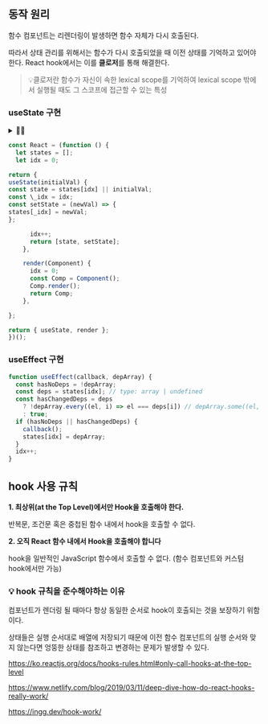 ## 동작 원리

함수 컴포넌트는 리렌더링이 발생하면 함수 자체가 다시 호출된다.

따라서 상태 관리를 위해서는 함수가 다시 호출되었을 때 이전 상태를 기억하고 있어야 한다.
React hook에서는 이를 **클로저**를 통해 해결한다.

> 💡클로저란 함수가 자신이 속한 lexical scope를 기억하여 lexical scope 밖에서 실행될 때도 그 스코프에 접근할 수 있는 특성

### useState 구현

<details>
  <summary>🏋️‍♀️</summary>
  
```javascript
function useState(initialVal) {
  let _val = initialVal;

const state = () => \_val;

const setState = (newVal) => {
\_val = newVal;
};

return [state, setState];
}

const [counter, setCounter] = useState(0);
console.log(counter()); // 0
setCounter(1);
console.log(counter()); // 1

````

☠️ state가 getter 함수다.

💡 state를 변수로 바꿔보자.

```javascript
function useState(initialVal) {
  let state = initialVal;

  const setState = (newVal) => {
    state = newVal;
  };

  return [state, setState];
}

const [counter, setCounter] = useState(0);
console.log(counter); // 0
setCounter(1);
console.log(counter); // 0
````

☠️ 변경된 변수 값을 참조할 수 없다.

💡 useState를 통해 생성한 상태를 접근하고 유지하려면 state를 useState 바깥에 선언하자.

```javascript
const React = (function () {
  let _val;

  return {
    useState(initialVal) {
      _val ||= initialVal;

      const setState = (newVal) => {
        _val = newVal;
      };

      return [_val, setState];
    },

    render(Component) {
      idx = 0;
      const Comp = Component();
      Comp.render();
      return Comp;
    },
  };

  return { useState, render };
})();
d;

function Component() {
  const [counter, setCounter] = React.useState(0);

  return {
    render: () => console.log(counter),
    click: () => setCounter(counter + 1),
  };
}

let App = React.render(Counter); // render: { count: 0 }
App.click();
App = React.render(Counter); // render: { count: 1 }
```

☠️ 훅을 여러번 사용하면 하나의 변수에 계속 값을 덮어쓰므로 여러 상태를 가질 수 없다.

💡 state를 배열 형식으로 관리하자.

</details>
  
```javascript
const React = (function () {
  let states = [];
  let idx = 0;

return {
useState(initialVal) {
const state = states[idx] || initialVal;
const \_idx = idx;
const setState = (newVal) => {
states[_idx] = newVal;
};

      idx++;
      return [state, setState];
    },

    render(Component) {
      idx = 0;
      const Comp = Component();
      Comp.render();
      return Comp;
    },

};

return { useState, render };
})();

````

### useEffect 구현

```javascript
function useEffect(callback, depArray) {
  const hasNoDeps = !depArray;
  const deps = states[idx]; // type: array | undefined
  const hasChangedDeps = deps
    ? !depArray.every((el, i) => el === deps[i]) // depArray.some((el, i) => el !== deps[i])
    : true;
  if (hasNoDeps || hasChangedDeps) {
    callback();
    states[idx] = depArray;
  }
  idx++;
}
````

## hook 사용 규칙

**1. 최상위(at the Top Level)에서만 Hook을 호출해야 한다.**

반복문, 조건문 혹은 중첩된 함수 내에서 hook을 호출할 수 없다.

**2. 오직 React 함수 내에서 Hook을 호출해야 합니다**

hook을 일반적인 JavaScript 함수에서 호출할 수 없다. (함수 컴포넌트와 커스텀 hook에서만 가능)

### 💡 hook 규칙을 준수해야하는 이유

컴포넌트가 렌더링 될 때마다 항상 동일한 순서로 hook이 호출되는 것을 보장하기 위함이다.

상태들은 실행 순서대로 배열에 저장되기 때문에 이전 함수 컴포넌트의 실행 순서와 맞지 않는다면 엉뚱한 상태를 참조하고 변경하는 문제가 발생할 수 있다.

https://ko.reactjs.org/docs/hooks-rules.html#only-call-hooks-at-the-top-level

https://www.netlify.com/blog/2019/03/11/deep-dive-how-do-react-hooks-really-work/

https://ingg.dev/hook-work/
